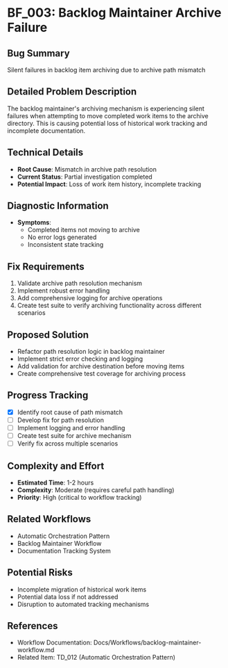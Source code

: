 # BF_003: Backlog Maintainer Archive Failure

## Bug Summary
Silent failures in backlog item archiving due to archive path mismatch

## Detailed Problem Description
The backlog maintainer's archiving mechanism is experiencing silent failures when attempting to move completed work items to the archive directory. This is causing potential loss of historical work tracking and incomplete documentation.

## Technical Details
- **Root Cause**: Mismatch in archive path resolution
- **Current Status**: Partial investigation completed
- **Potential Impact**: Loss of work item history, incomplete tracking

## Diagnostic Information
- **Symptoms**: 
  - Completed items not moving to archive
  - No error logs generated
  - Inconsistent state tracking

## Fix Requirements
1. Validate archive path resolution mechanism
2. Implement robust error handling
3. Add comprehensive logging for archive operations
4. Create test suite to verify archiving functionality across different scenarios

## Proposed Solution
- Refactor path resolution logic in backlog maintainer
- Implement strict error checking and logging
- Add validation for archive destination before moving items
- Create comprehensive test coverage for archiving process

## Progress Tracking
- [x] Identify root cause of path mismatch
- [ ] Develop fix for path resolution
- [ ] Implement logging and error handling
- [ ] Create test suite for archive mechanism
- [ ] Verify fix across multiple scenarios

## Complexity and Effort
- **Estimated Time**: 1-2 hours
- **Complexity**: Moderate (requires careful path handling)
- **Priority**: High (critical to workflow tracking)

## Related Workflows
- Automatic Orchestration Pattern
- Backlog Maintainer Workflow
- Documentation Tracking System

## Potential Risks
- Incomplete migration of historical work items
- Potential data loss if not addressed
- Disruption to automated tracking mechanisms

## References
- Workflow Documentation: Docs/Workflows/backlog-maintainer-workflow.md
- Related Item: TD_012 (Automatic Orchestration Pattern)